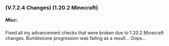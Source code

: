 ### **(V.7.2.4 Changes) (1.20.2 Minecraft)**

##### Misc:
Fixed all my advancement checks that were broken due to 1.20.2 Minecraft changes. 
 Bumblezone progression was failing as a result... Oops...
